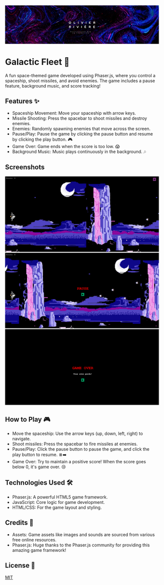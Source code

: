 
![Logo](./assets/img/logo_perso.jpg)


# Galactic Fleet 🚀

A fun space-themed game developed using Phaser.js, where you control a spaceship, shoot missiles, and avoid enemies. The game includes a pause feature, background music, and score tracking!

## Features ✨

- Spaceship Movement: Move your spaceship with arrow keys.
- Missile Shooting: Press the spacebar to shoot missiles and destroy enemies.
- Enemies: Randomly spawning enemies that move across the screen.
- Pause/Play: Pause the game by clicking the pause button and resume by clicking the play button. 🎮
- Game Over: Game ends when the score is too low. 😱
- Background Music: Music plays continuously in the background. 🎶


## Screenshots

![App Screenshot](./assets/img/play_screenshot.png)
![App Screenshot](./assets/img/pause_screenshot.png)
![App Screenshot](./assets/img/gameOver_screenshot.png)


## How to Play 🎮

- Move the spaceship: Use the arrow keys (up, down, left, right) to navigate.
- Shoot missiles: Press the spacebar to fire missiles at enemies.
- Pause/Play: Click the pause button to pause the game, and click the play button to resume. ⏸️➡️
- Game Over: Try to maintain a positive score! When the score goes below 0, it's game over. 😢

## Technologies Used 🛠️

- Phaser.js: A powerful HTML5 game framework.
- JavaScript: Core logic for game development.
- HTML/CSS: For the game layout and styling.

## Credits 🙌

- Assets: Game assets like images and sounds are sourced from various free online resources.
- Phaser.js: Huge thanks to the Phaser.js community for providing this amazing game framework!

## License 📜

[MIT](https://choosealicense.com/licenses/mit/)

